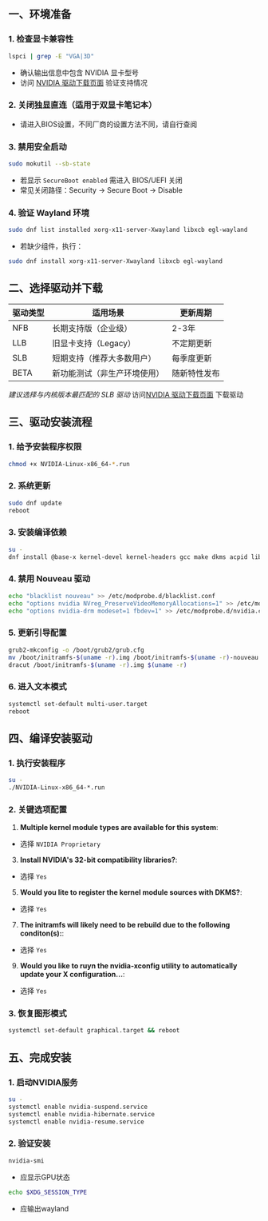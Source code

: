 ## 一、环境准备

### 1. 检查显卡兼容性
```bash
lspci | grep -E "VGA|3D"
```
- 确认输出信息中包含 NVIDIA 显卡型号
- 访问 [NVIDIA 驱动下载页面](https://www.nvidia.cn/drivers/lookup/) 验证支持情况

### 2. 关闭独显直连（适用于双显卡笔记本）
- 请进入BIOS设置，不同厂商的设置方法不同，请自行查阅

### 3. 禁用安全启动
```bash
sudo mokutil --sb-state
```
- 若显示 `SecureBoot enabled` 需进入 BIOS/UEFI 关闭
- 常见关闭路径：Security → Secure Boot → Disable

### 4. 验证 Wayland 环境
```bash
sudo dnf list installed xorg-x11-server-Xwayland libxcb egl-wayland
```
- 若缺少组件，执行：
```bash
sudo dnf install xorg-x11-server-Xwayland libxcb egl-wayland
```

## 二、选择驱动并下载

| 驱动类型 | 适用场景                     | 更新周期      |
|----------|------------------------------|---------------|
| NFB      | 长期支持版（企业级）         | 2-3年         |
| LLB      | 旧显卡支持（Legacy）         | 不定期更新    |
| SLB      | 短期支持（推荐大多数用户）   | 每季度更新    |
| BETA     | 新功能测试（非生产环境使用） | 随新特性发布  |

*建议选择与内核版本最匹配的 SLB 驱动*
访问[NVIDIA 驱动下载页面](https://www.nvidia.cn/drivers/lookup/) 下载驱动

## 三、驱动安装流程

### 1. 给予安装程序权限
```bash
chmod +x NVIDIA-Linux-x86_64-*.run
```

### 2. 系统更新
```bash
sudo dnf update
reboot
```

### 3. 安装编译依赖
```bash
su -
dnf install @base-x kernel-devel kernel-headers gcc make dkms acpid libglvnd-glx libglvnd-opengl libglvnd-devel pkgconfig xorg-x11-server-Xwayland libxcb egl-wayland
```

### 4. 禁用 Nouveau 驱动
```bash
echo "blacklist nouveau" >> /etc/modprobe.d/blacklist.conf
echo "options nvidia NVreg_PreserveVideoMemoryAllocations=1" >> /etc/modprobe.d/nvidia.conf
echo "options nvidia-drm modeset=1 fbdev=1" >> /etc/modprobe.d/nvidia.conf
```

### 5. 更新引导配置
```bash
grub2-mkconfig -o /boot/grub2/grub.cfg
mv /boot/initramfs-$(uname -r).img /boot/initramfs-$(uname -r)-nouveau.img
dracut /boot/initramfs-$(uname -r).img $(uname -r)
```

### 6. 进入文本模式
```bash
systemctl set-default multi-user.target
reboot
```

## 四、编译安装驱动

### 1. 执行安装程序
```bash
su -
./NVIDIA-Linux-x86_64-*.run
```

### 2. 关键选项配置
1. **Multiple kernel module types are available for this system**: 
- 选择 `NVIDIA Proprietary`
3. **Install NVIDIA's 32-bit compatibility libraries?**: 
- 选择 `Yes`
5. **Would you lite to register the kernel module sources with DKMS?**: 
- 选择 `Yes`
7. **The initramfs will likely need to be rebuild due to the following conditon(s):**: 
- 选择 `Yes`
9. **Would you like to ruyn the nvidia-xconfig utility to automatically update your X configuration...**: 
- 选择 `Yes`

### 3. 恢复图形模式
```bash
systemctl set-default graphical.target && reboot
```

## 五、完成安装

### 1. 启动NVIDIA服务
```bash
su -
systemctl enable nvidia-suspend.service
systemctl enable nvidia-hibernate.service
systemctl enable nvidia-resume.service
```

### 2. 验证安装
```bash
nvidia-smi
```
- 应显示GPU状态
```bash
echo $XDG_SESSION_TYPE
```
- 应输出wayland